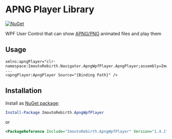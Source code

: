 # APNG Player Library

[![NuGet](https://img.shields.io/nuget/v/ImoutoRebirth.ApngWpfPlayer.svg?style=flat-square)](https://www.nuget.org/packages/ImoutoRebirth.ApngWpfPlayer)

WPF User Control that can show [APNG/PNG](https://wiki.mozilla.org/APNG_Specification) animated files and play them

## Usage

```xaml
xmlns:apngPlayer="clr-namespace:ImoutoRebirth.Navigator.ApngWpfPlayer.ApngPlayer;assembly=ImoutoRebirth.Navigator.ApngWpfPlayer"
...
<apngPlayer:ApngPlayer Source="{Binding Path}" />
```

## Installation

Install as [NuGet package](https://www.nuget.org/packages/ImoutoRebirth.ApngWpfPlayer):

```powershell
Install-Package ImoutoRebirth.ApngWpfPlayer
```
or 
```xml
<PackageReference Include="ImoutoRebirth.ApngWpfPlayer" Version="1.4.1" />
```
